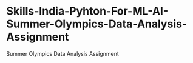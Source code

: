 # Skills-India-Pyhton-For-ML-AI-Summer-Olympics-Data-Analysis-Assignment
Summer Olympics Data Analysis Assignment 
